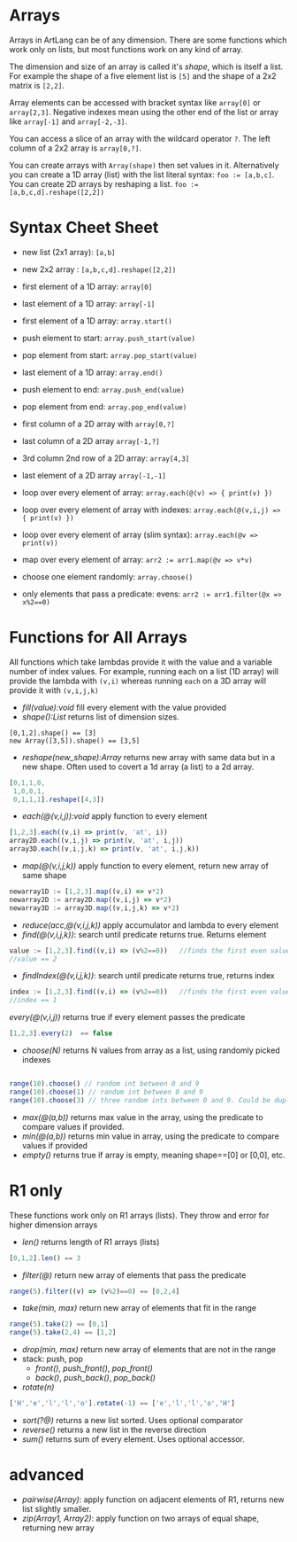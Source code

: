 # Arrays

Arrays in ArtLang can be of any dimension. 
There are some functions which work only on
lists, but most functions work on any kind of
array. 

The dimension and size of an array is
called it's *shape*, which is itself a list.
For example the shape of a five element
list is `[5]` and the shape of a 2x2 matrix
is `[2,2]`.

Array elements can be accessed with bracket
syntax like `array[0]` or `array[2,3]`. 
Negative indexes mean using the other end of the list
or array like `array[-1]` and `array[-2,-3]`.

You can access a slice of an array with the
wildcard operator `?`. The left column of a 2x2 array is
`array[0,?]`.

You can create arrays with `Array(shape)` then set values in it.
Alternatively you can create a 1D array (list) with the list literal
syntax:  `foo := [a,b,c]`. You can create 2D arrays by reshaping a list.
`foo := [a,b,c,d].reshape([2,2])`


# Syntax Cheet Sheet

* new list (2x1 array): `[a,b]`
* new 2x2 array : `[a,b,c,d].reshape([2,2])`
* first element of a 1D array: `array[0]`
* last element of a 1D array: `array[-1]`
  
* first element of a 1D array: `array.start()`
* push element to start: `array.push_start(value)`
* pop element from start: `array.pop_start(value)`

* last element of a 1D array: `array.end()`
* push element to end: `array.push_end(value)`
* pop element from end: `array.pop_end(value)`

* first column of a 2D array with `array[0,?]`
* last column of a 2D array `array[-1,?]`
* 3rd column 2nd row of a 2D array: `array[4,3]`
* last element of a 2D array `array[-1,-1]`

* loop over every element of array: `array.each(@(v) => { print(v) })`
* loop over every element of array with indexes: `array.each(@(v,i,j) => { print(v) })`
* loop over every element of array (slim syntax): `array.each(@v => print(v))`
* map over every element of array: `arr2 := arr1.map(@v => v*v)`
* choose one element randomly: `array.choose()`
* only elements that pass a predicate: evens: `arr2 := arr1.filter(@x => x%2==0)` 

# Functions for All Arrays

All functions which take lambdas provide it with the value and a variable number of index values. 
For example, running each on a list (1D array) will provide the lambda with `(v,i)` whereas 
running `each` on a 3D array will provide it with `(v,i,j,k)`

* *fill(value):void* fill every element with the value provided
* *shape():List* returns list of dimension sizes.
```
[0,1,2].shape() == [3]
new Array([3,5]).shape() == [3,5]
```
* *reshape(new_shape):Array* returns new array with same data but in a new shape. Often used to covert a 1d array (a list) to a 2d array.
```javascript
[0,1,1,0,
 1,0,0,1,
 0,1,1,1].reshape([4,3])
```
* *each(@(v,i,j)):void* apply function to every element
```javascript
[1,2,3].each((v,i) => print(v, 'at', i))
array2D.each((v,i,j) => print(v, 'at', i,j))
array3D.each((v,i,j,k) => print(v, 'at', i,j,k))
```
* *map(@(v,i,j,k))* apply function to every element, return new array of same shape
```javascript
newarray1D := [1,2,3].map((v,i) => v*2)
newarray2D := array2D.map((v,i,j) => v*2)
newarray3D := array3D.map((v,i,j,k) => v*2)
```
* *reduce(acc,@(v,i,j,k))* apply accumulator and lambda to every element
* *find(@(v,i,j,k))*: search until predicate returns true. Returns element
```javascript
value := [1,2,3].find((v,i) => (v%2==0))   //finds the first even value
//value == 2
```
* *findIndex(@(v,i,j,k))*: search until predicate returns true, returns index
```javascript
index := [1,2,3].find((v,i) => (v%2==0))   //finds the first even value
//index == 1
```

*every(@(v,i,j))* returns true if every element passes the predicate
```javascript
[1,2,3].every(2)  == false
```


* *choose(N)* returns N values from array as a list, using randomly picked indexes
```javascript

range(10).choose() // random int between 0 and 9
range(10).choose(1) // random int between 0 and 9
range(10).choose(3) // three random ints between 0 and 9. Could be duplicates
```
* *max(@(a,b))* returns max value in the array, using the predicate to compare values if provided.
* *min(@(a,b))* returns min value in array, using the predicate to compare values if provided
* *empty()* returns true if array is empty, meaning shape==[0] or [0,0], etc.



# R1 only
These functions work only on R1 arrays (lists). They throw and error for higher dimension arrays
* *len()* returns length of R1 arrays (lists)

```javascript
[0,1,2].len() == 3
```

* *filter(@)* return new array of elements that pass the predicate
```javascript
range(5).filter((v) => (v%2)==0) == [0,2,4]
```
* *take(min, max)* return new array of elements that fit in the range
```javascript
range(5).take(2) == [0,1]
range(5).take(2,4) == [1,2]
```
* *drop(min, max)* return new array of elements that are not in the range
* stack:  push, pop
    - *front()*, *push_front()*, *pop_front()*
    - *back()*, *push_back()*, *pop_back()*
* *rotate(n)*
```javascript
['H','e','l','l','o'].rotate(-1) == ['e','l','l','o','H']
```
* *sort(?@)* returns a new list  sorted. Uses optional comparator
* *reverse()* returns a new list in the reverse direction
* *sum()* returns sum of every element. Uses optional accessor.

# advanced
* *pairwise(Array)*: apply function on adjacent elements of R1, returns new list slightly smaller.
* *zip(Array1, Array2)*: apply function on two arrays of equal shape, returning new array

